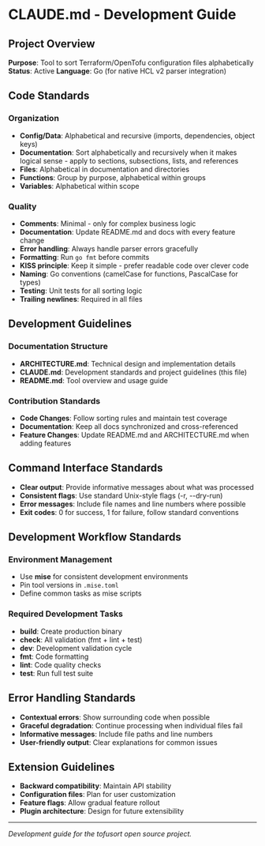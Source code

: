 # CLAUDE.md - Development Guide

## Project Overview
**Purpose**: Tool to sort Terraform/OpenTofu configuration files alphabetically
**Status**: Active
**Language**: Go (for native HCL v2 parser integration)

## Code Standards

### Organization
- **Config/Data**: Alphabetical and recursive (imports, dependencies, object keys)
- **Documentation**: Sort alphabetically and recursively when it makes logical sense - apply to sections, subsections, lists, and references
- **Files**: Alphabetical in documentation and directories
- **Functions**: Group by purpose, alphabetical within groups
- **Variables**: Alphabetical within scope

### Quality
- **Comments**: Minimal - only for complex business logic
- **Documentation**: Update README.md and docs with every feature change
- **Error handling**: Always handle parser errors gracefully
- **Formatting**: Run `go fmt` before commits
- **KISS principle**: Keep it simple - prefer readable code over clever code
- **Naming**: Go conventions (camelCase for functions, PascalCase for types)
- **Testing**: Unit tests for all sorting logic
- **Trailing newlines**: Required in all files

## Development Guidelines

### Documentation Structure
- **ARCHITECTURE.md**: Technical design and implementation details
- **CLAUDE.md**: Development standards and project guidelines (this file)
- **README.md**: Tool overview and usage guide

### Contribution Standards
- **Code Changes**: Follow sorting rules and maintain test coverage
- **Documentation**: Keep all docs synchronized and cross-referenced
- **Feature Changes**: Update README.md and ARCHITECTURE.md when adding features

## Command Interface Standards
- **Clear output**: Provide informative messages about what was processed
- **Consistent flags**: Use standard Unix-style flags (-r, --dry-run)
- **Error messages**: Include file names and line numbers where possible
- **Exit codes**: 0 for success, 1 for failure, follow standard conventions

## Development Workflow Standards

### Environment Management
- Use **mise** for consistent development environments
- Pin tool versions in `.mise.toml`
- Define common tasks as mise scripts

### Required Development Tasks
- **build**: Create production binary
- **check**: All validation (fmt + lint + test)
- **dev**: Development validation cycle
- **fmt**: Code formatting
- **lint**: Code quality checks
- **test**: Run full test suite

## Error Handling Standards
- **Contextual errors**: Show surrounding code when possible
- **Graceful degradation**: Continue processing when individual files fail
- **Informative messages**: Include file paths and line numbers
- **User-friendly output**: Clear explanations for common issues

## Extension Guidelines
- **Backward compatibility**: Maintain API stability
- **Configuration files**: Plan for user customization
- **Feature flags**: Allow gradual feature rollout
- **Plugin architecture**: Design for future extensibility

---
*Development guide for the tofusort open source project.*
